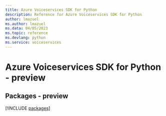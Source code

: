 ```yaml
---
title: Azure Voiceservices SDK for Python
description: Reference for Azure Voiceservices SDK for Python
author: lmazuel
ms.author: lmazuel
ms.data: 04/05/2023
ms.topic: reference
ms.devlang: python
ms.service: voiceservices
---
```

# Azure Voiceservices SDK for Python - preview
## Packages - preview
[!INCLUDE [packages](voiceservices-index.md)]